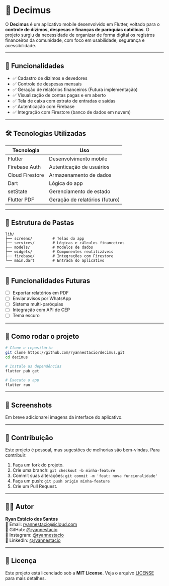 
# 📿 Decimus

O **Decimus** é um aplicativo mobile desenvolvido em Flutter, voltado para o **controle de dízimos, despesas e finanças de paróquias católicas**. O projeto surgiu da necessidade de organizar de forma digital os registros financeiros da comunidade, com foco em usabilidade, segurança e acessibilidade.

---

## 📱 Funcionalidades

- ✅ Cadastro de dízimos e devedores  
- ✅ Controle de despesas mensais  
- ✅ Geração de relatórios financeiros  (Futura implementação)
- ✅ Visualização de contas pagas e em aberto  
- ✅ Tela de caixa com extrato de entradas e saídas  
- ✅ Autenticação com Firebase  
- ✅ Integração com Firestore (banco de dados em nuvem)  

---

## 🛠️ Tecnologias Utilizadas

| Tecnologia     | Uso                          |
|----------------|------------------------------|
| Flutter        | Desenvolvimento mobile       |
| Firebase Auth  | Autenticação de usuários     |
| Cloud Firestore| Armazenamento de dados       |
| Dart           | Lógica do app                |
| setState       | Gerenciamento de estado      |
| Flutter PDF    | Geração de relatórios (futuro) |

---

## 🧱 Estrutura de Pastas

```
lib/
├── screens/         # Telas do app
├── services/        # Lógicas e cálculos financeiros
├── models/          # Modelos de dados
├── widgets/         # Componentes reutilizáveis
├── firebase/        # Integrações com Firestore
└── main.dart        # Entrada do aplicativo
```

---

## 🧪 Funcionalidades Futuras

- [ ] Exportar relatórios em PDF  
- [ ] Enviar avisos por WhatsApp  
- [ ] Sistema multi-paróquias  
- [ ] Integração com API de CEP  
- [ ] Tema escuro  

---

## 🚀 Como rodar o projeto

```bash
# Clone o repositório
git clone https://github.com/ryannestacio/decimus.git
cd decimus

# Instale as dependências
flutter pub get

# Execute o app
flutter run
```

---

## 📸 Screenshots

Em breve adicionarei imagens da interface do aplicativo.

---

## 🤝 Contribuição

Este projeto é pessoal, mas sugestões de melhorias são bem-vindas. Para contribuir:

1. Faça um fork do projeto.  
2. Crie uma branch: `git checkout -b minha-feature`  
3. Commit suas alterações: `git commit -m 'feat: nova funcionalidade'`  
4. Faça um push: `git push origin minha-feature`  
5. Crie um Pull Request.  

---

## 🧑‍💻 Autor

**Ryan Estácio dos Santos**  
📧 Email: [ryannestacio@icloud.com](mailto:ryannestacio@icloud.com)  
🔗 GitHub: [@ryannestacio](https://github.com/ryannestacio)  
📸 Instagram: [@ryannestacio](https://instagram.com/ryannestacio)  
💼 LinkedIn: [@ryannestacio](https://linkedin.com/in/ryannestacio)  

---

## 📜 Licença

Este projeto está licenciado sob a **MIT License**. Veja o arquivo [LICENSE](LICENSE) para mais detalhes.
